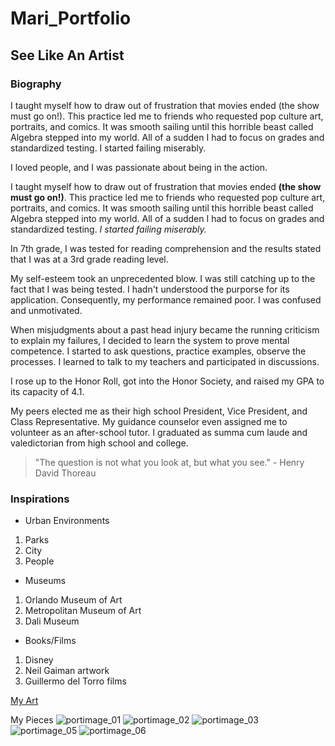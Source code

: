 # Mari_Portfolio
## See Like An Artist

### Biography
I taught myself how to draw out of frustration that movies ended (the show must go on!). This practice led me to friends who requested pop culture art, portraits, and comics. It was smooth sailing until this horrible beast called Algebra stepped into my world. All of a sudden I had to focus on grades and standardized testing. I started failing miserably.

I loved people,
and I was passionate about being in the action.

I taught myself how to draw out of frustration that movies ended **(the show must go on!)**. This practice led me to friends who requested pop culture art, portraits, and comics. It was smooth sailing until this horrible beast called Algebra stepped into my world. All of a sudden I had to focus on grades and standardized testing. *I started failing miserably.*

In 7th grade, I was tested for reading comprehension and the results stated that I was at a 3rd grade reading level.

My self-esteem took an unprecedented blow. I was still catching up to the fact that I was being tested. I hadn't understood the purporse for its application. Consequently, my performance remained poor. I was confused and unmotivated.

When misjudgments about a past head injury became the running criticism to explain my failures, I decided to learn the system to prove mental competence. I started to ask questions, practice examples, observe the processes.
I learned to talk to my teachers and participated in discussions.

I rose up to the Honor Roll, got into the Honor Society, and raised my GPA to its capacity of 4.1.

My peers elected me as their high school President, Vice President, and Class Representative.
My guidance counselor even assigned me to volunteer as an after-school tutor.
I graduated as summa cum laude and valedictorian from high school and college.

> "The question is not what you look at, but what you see." - Henry David Thoreau

### Inspirations 
- Urban Environments
1. Parks
2. City
3. People

- Museums
1. Orlando Museum of Art
2. Metropolitan Museum of Art
3. Dali Museum

- Books/Films
1. Disney
2. Neil Gaiman artwork
3. Guillermo del Torro films

[My Art](https://maiyalith.wixsite.com/marifaye)

My Pieces
![portimage_01](https://user-images.githubusercontent.com/79935758/109868256-6a17fd00-7c35-11eb-9c5b-4c55a7731b8b.gif)
![portimage_02](https://user-images.githubusercontent.com/79935758/109868258-6ab09380-7c35-11eb-8be3-07b9b218413d.gif)
![portimage_03](https://user-images.githubusercontent.com/79935758/109868260-6ab09380-7c35-11eb-91f0-9c8a03341318.gif)
![portimage_05](https://user-images.githubusercontent.com/79935758/109868262-6b492a00-7c35-11eb-95ae-76c02e8d685c.gif)
![portimage_06](https://user-images.githubusercontent.com/79935758/109868264-6b492a00-7c35-11eb-8f48-77b73f0e6697.jpg)
